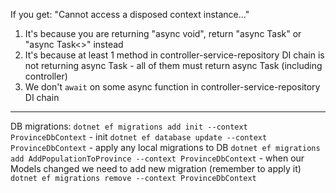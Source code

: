 If you get: "Cannot access a disposed context instance..."
1. It's because you are returning "async void", return "async Task" or "async Task<>" instead
2. It's because at least 1 method in controller-service-repository DI chain is not returning async Task - all of them must return async Task (including controller)
3. We don't `await` on some async function in controller-service-repository DI chain

---

DB migrations:
`dotnet ef migrations add init --context ProvinceDbContext` - init
`dotnet ef database update --context ProvinceDbContext` - apply any local migrations to DB
`dotnet ef migrations add AddPopulationToProvince --context ProvinceDbContext` - when our Models changed we need to add new migration (remember to apply it)
`dotnet ef migrations remove --context ProvinceDbContext`